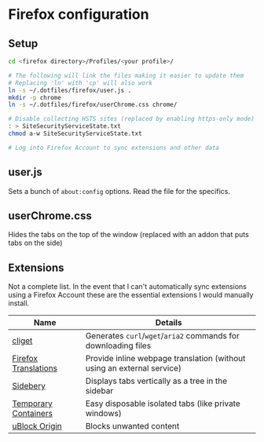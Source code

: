 Firefox configuration
=====================

Setup
-----
```bash
cd <firefox directory>/Profiles/<your profile>/

# The following will link the files making it easier to update them
# Replacing 'ln' with 'cp' will also work
ln -s ~/.dotfiles/firefox/user.js .
mkdir -p chrome
ln -s ~/.dotfiles/firefox/userChrome.css chrome/

# Disable collecting HSTS sites (replaced by enabling https-only mode)
: > SiteSecurityServiceState.txt
chmod a-w SiteSecurityServiceState.txt

# Log into Firefox Account to sync extensions and other data
```

user.js
-------
Sets a bunch of `about:config` options. Read the file for the specifics.

userChrome.css
--------------
Hides the tabs on the top of the window (replaced with an addon that puts tabs on the side)

Extensions
----------
Not a complete list. In the event that I can't automatically sync extensions using a Firefox Account
these are the essential extensions I would manually install.

| Name | Details |
|------|---------|
| [cliget](https://addons.mozilla.org/firefox/addon/cliget) | Generates `curl`/`wget`/`aria2` commands for downloading files |
| [Firefox Translations](https://addons.mozilla.org/firefox/addon/firefox-translations/) | Provide inline webpage translation (without using an external service)
| [Sidebery](https://addons.mozilla.org/firefox/addon/sidebery) | Displays tabs vertically as a tree in the sidebar |
| [Temporary Containers](https://addons.mozilla.org/firefox/addon/temporary-containers) | Easy disposable isolated tabs (like private windows) |
| [uBlock Origin](https://addons.mozilla.org/firefox/addon/ublock-origin) | Blocks unwanted content |
